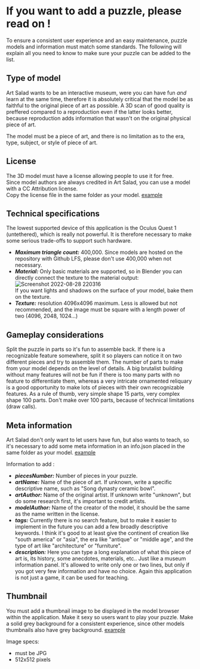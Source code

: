 # If you want to add a puzzle, please read on !

To ensure a consistent user experience and an easy maintenance, puzzle models and information must match some standards. The following will explain all you need to know to make sure your puzzle can be added to the list.

## Type of model

Art Salad wants to be an interactive museum, were you can have fun *and* learn at the same time, therefore it is absolutely critical that the model be as faithful to the original piece of art as possible. A 3D scan of good quality is preffered compared to a reproduction even if the latter looks better, because reproduction adds information that wasn't on the original physical piece of art.

The model must be a piece of art, and there is no limitation as to the era, type, subject, or style of piece of art.

## License

The 3D model must have a license allowing people to use it for free.   
Since model authors are always credited in Art Salad, you can use a model with a CC Attribution license.   
Copy the license file in the same folder as your model. [example](https://github.com/felixmariotto/art-salad/blob/master/assets/puzzles/hydria-vase/license.txt)

## Technical specifications

The lowest supported device of this application is the Oculus Quest 1 (untethered), which is really not powerful. It is therefore necessary to make some serious trade-offs to support such hardware.
- ***Maximum triangle count:*** 400,000. Since models are hosted on the repository with Github LFS, please don't use 400,000 when not necessary.
- ***Material:*** Only basic materials are supported, so in Blender you can directly connect the texture to the material output:
![Screenshot 2022-08-28 220316](https://user-images.githubusercontent.com/46470486/187092398-306b4e67-4e2f-4052-b5d5-8977dfd93d46.jpg)    
If you want lights and shadows on the surface of your model, bake them on the texture.
- ***Texture:*** resolution 4096x4096 maximum. Less is allowed but not recommended, and the image must be square with a length power of two (4096, 2048, 1024...)

## Gameplay considerations

Split the puzzle in parts so it's fun to assemble back. If there is a recognizable feature somewhere, split it so players can notice it on two different pieces and try to assemble them. The number of parts to make from your model depends on the level of details. A big brutalist building without many features will not be fun if there is too many parts with no feature to differentiate them, whereas a very intricate ornamented reliquary is a good opportunity to make lots of pieces with their own recognizable features. As a rule of thumb, very simple shape 15 parts, very complex shape 100 parts. Don't make over 100 parts, because of technical limitations (draw calls).

## Meta information

Art Salad don't only want to let users have fun, but also wants to teach, so it's necessary to add some meta information in an info.json placed in the same folder as your model. [example](https://github.com/felixmariotto/art-salad/blob/master/assets/puzzles/hydria-vase/info.json)

Information to add :
- ***piecesNumber:*** Number of pieces in your puzzle.
- ***artName:*** Name of the piece of art. If unknown, write a specific descriptive name, such as "Song dynasty ceramic bowl".
- ***artAuthor:*** Name of the original artist. If unknown write "unknown", but do some research first, it's important to credit artists.
- ***modelAuthor:*** Name of the creator of the model, it should be the same as the name written in the license.
- ***tags:*** Currently there is no search feature, but to make it easier to implement in the future you can add a few broadly descriptive keywords. I think it's good to at least give the continent of creation like "south america" or "asia", the era like "antique" or "middle age", and the type of art like "architecture" or "furniture".
- ***description:*** Here you can type a long explanation of what this piece of art is, its history, some anecdotes, materials, etc.. Just like a museum information panel. It's allowed to write only one or two lines, but only if you got very few information and have no choice. Again this application is not just a game, it can be used for teaching.

## Thumbnail

You must add a thumbnail image to be displayed in the model browser within the application. Make it sexy so users want to play your puzzle. Make a solid grey background for a consistent experience, since other models thumbnails also have grey background. [example](https://github.com/felixmariotto/art-salad/blob/master/assets/puzzles/hydria-vase/thumbnail.jpg)

Image specs:
- must be JPG
- 512x512 pixels

